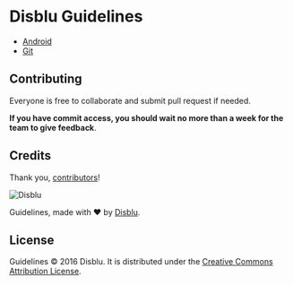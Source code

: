 
# Disblu Guidelines

* [Android](https://github.com/disblu/guidelines/tree/master/android)
* [Git](https://github.com/disblu/guidelines/tree/master/git)


Contributing
------------

Everyone is free to collaborate and submit pull request if needed.

**If you have commit access, you should wait no more than a week for the team to give feedback**.


Credits
-------

Thank you, [contributors](https://github.com/disblu/guidelines/graphs/contributors)!

![Disblu](https://avatars1.githubusercontent.com/u/18056306?v=3&s=120)

Guidelines, made with ❤ by [Disblu](http://www.disblu.com).

License
-------

Guidelines © 2016 Disblu. It is distributed under the [Creative Commons
Attribution License](http://creativecommons.org/licenses/by/3.0/).

